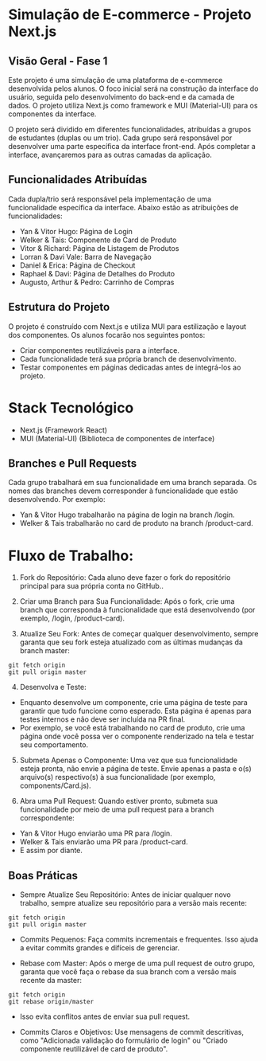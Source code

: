 

# Simulação de E-commerce - Projeto Next.js

## Visão Geral - Fase 1

Este projeto é uma simulação de uma plataforma de e-commerce desenvolvida pelos alunos. O foco inicial será na construção da interface do usuário, seguida pelo desenvolvimento do back-end e da camada de dados. O projeto utiliza Next.js como framework e MUI (Material-UI) para os componentes da interface.

O projeto será dividido em diferentes funcionalidades, atribuídas a grupos de estudantes (duplas ou um trio). Cada grupo será responsável por desenvolver uma parte específica da interface front-end. Após completar a interface, avançaremos para as outras camadas da aplicação.


## Funcionalidades Atribuídas

Cada dupla/trio será responsável pela implementação de uma funcionalidade específica da interface. Abaixo estão as atribuições de funcionalidades:

- Yan & Vitor Hugo: Página de Login
- Welker & Tais: Componente de Card de Produto
- Vitor & Richard: Página de Listagem de Produtos
- Lorran & Davi Vale: Barra de Navegação
- Daniel & Erica: Página de Checkout
- Raphael & Davi: Página de Detalhes do Produto
- Augusto, Arthur & Pedro: Carrinho de Compras

## Estrutura do Projeto

O projeto é construído com Next.js e utiliza MUI para estilização e layout dos componentes. Os alunos focarão nos seguintes pontos:

- Criar componentes reutilizáveis para a interface.
- Cada funcionalidade terá sua própria branch de desenvolvimento.
- Testar componentes em páginas dedicadas antes de integrá-los ao projeto.

# Stack Tecnológico 

- Next.js (Framework React)
- MUI (Material-UI) (Biblioteca de componentes de interface)

## Branches e Pull Requests

Cada grupo trabalhará em sua funcionalidade em uma branch separada. Os nomes das branches devem corresponder à funcionalidade que estão desenvolvendo. Por exemplo:

- Yan & Vitor Hugo trabalharão na página de login na branch /login.
- Welker & Tais trabalharão no card de produto na branch /product-card.

# Fluxo de Trabalho:

1. Fork do Repositório: Cada aluno deve fazer o fork do repositório principal para sua própria conta no GitHub..

2. Criar uma Branch para Sua Funcionalidade: Após o fork, crie uma branch que corresponda à funcionalidade que está desenvolvendo (por exemplo, /login, /product-card).

3. Atualize Seu Fork: Antes de começar qualquer desenvolvimento, sempre garanta que seu fork esteja atualizado com as últimas mudanças da branch master:

```
git fetch origin
git pull origin master
```

4. Desenvolva e Teste:

- Enquanto desenvolve um componente, crie uma página de teste para garantir que tudo funcione como esperado. Esta página é apenas para testes internos e não deve ser incluída na PR final.
- Por exemplo, se você está trabalhando no card de produto, crie uma página onde você possa ver o componente renderizado na tela e testar seu comportamento.

5. Submeta Apenas o Componente: Uma vez que sua funcionalidade esteja pronta, não envie a página de teste. Envie apenas a pasta e o(s) arquivo(s) respectivo(s) à sua funcionalidade (por exemplo, components/Card.js).

6. Abra uma Pull Request: Quando estiver pronto, submeta sua funcionalidade por meio de uma pull request para a branch correspondente:

- Yan & Vitor Hugo enviarão uma PR para /login.
- Welker & Tais enviarão uma PR para /product-card.
- E assim por diante.

## Boas Práticas

- Sempre Atualize Seu Repositório: Antes de iniciar qualquer novo trabalho, sempre atualize seu repositório para a versão mais recente:

```
git fetch origin
git pull origin master

```

- Commits Pequenos: Faça commits incrementais e frequentes. Isso ajuda a evitar commits grandes e difíceis de gerenciar.

- Rebase com Master: Após o merge de uma pull request de outro grupo, garanta que você faça o rebase da sua branch com a versão mais recente da master:

```
git fetch origin
git rebase origin/master

```

- Isso evita conflitos antes de enviar sua pull request.

- Commits Claros e Objetivos: Use mensagens de commit descritivas, como "Adicionada validação do formulário de login" ou "Criado componente reutilizável de card de produto".